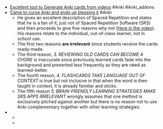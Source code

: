 - [Excellent tool to Generate Anki cards from videos](https://github.com/Ajatt-Tools/mpvacious) #Anki #Anki_addons
- [Came to curse Anki and ends up blessing it](https://www.lucalampariello.com/why-i-dont-use-anki/) #Anki
	- He gives an excellent description of Spaced Repetition and states that he is a fan of it, just not of Spaced Repetition Software (SRS) and then proceeds to give five reasons why not
	  ([Here in the video](https://youtu.be/tCBbGbRvkGo?t=220)). His reasons relate to the individual, out-of-class learner, not in school use.
	- The first two reasons **are irrelevant** since students receive the cards ready-made.
	- The third reason, *3. REVIEWING OLD CARDS CAN BECOME A CHORE* is inaccurate since previously learned cards fade into the background and presented less frequently as they are rated as learned-better.
	- The fourth reason, _4. FLASHCARDS TAKE LANGUAGE OUT OF CONTEXT_ is true but not inclusive in that when the word is then taught in context, it is already familiar and sticks.
	- The fifth reason _5. BRAIN-FRIENDLY LEARNING STRATEGIES MAKE SRS APPS IRRELEVANT_ wrongly assumes that one method is exclusively pitched against another but there is no reason not to use Anki complementary together with other learning strategies.
-
	-
	-